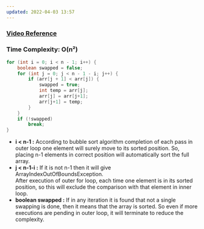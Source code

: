 ```yaml
---
updated: 2022-04-03 13:57
---
```

### [Video Reference](https://youtu.be/bBQkErahU9c)
### Time Complexity: O(n²)

```java
for (int i = 0; i < n - 1; i++) {
	boolean swapped = false;
	for (int j = 0; j < n - 1 - i; j++) {
		if (arr[j + 1] < arr[j]) {
			swapped = true;
			int temp = arr[j];
			arr[j] = arr[j+1];
			arr[j+1] = temp;
		}
	}
	if (!swapped)
		break;
}
```

- **i < n-1 :** According to bubble sort algorithm completion of each pass in outer loop one element will surely move to its sorted position. So, placing n-1 elements in correct position will automatically sort the full array.
- **j < n-1-i :** If it is not n-1 then it will give ArrayIndexOutOfBoundsException. <br>
After execution of outer for loop, each time one element is in its sorted position, so this will exclude the comparison with that element in inner loop.
- **boolean swapped :** If in any iteration it is found that not a single swapping is done, then it means that the array is sorted. So even if more executions are pending in outer loop, it will terminate to reduce the complexity.
